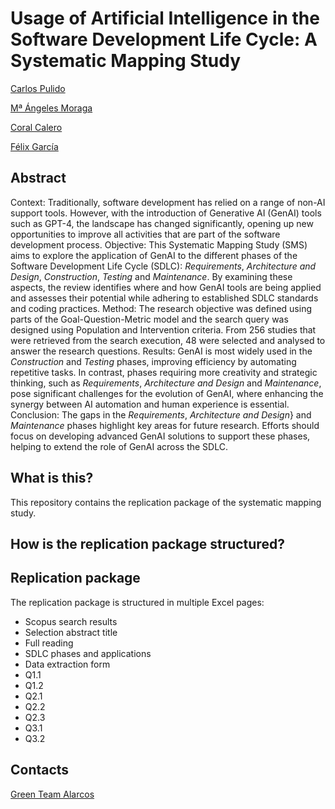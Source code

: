 # Usage of Artificial Intelligence in the Software Development Life Cycle: A Systematic Mapping Study

[Carlos Pulido](https://orcid.org/0009-0008-8122-3500)

[Mª Ángeles Moraga](https://orcid.org/0000-0001-9165-7144)

[Coral Calero](https://orcid.org/0000-0003-0728-4176)

[Félix García](https://orcid.org/0000-0001-6460-0353)


## Abstract
Context: Traditionally, software development has relied on a range of non-AI support tools. However, with the introduction of Generative AI (GenAI) tools such as GPT-4, the landscape has changed significantly, opening up new opportunities to improve all activities that are part of the software development process.
Objective: This Systematic Mapping Study (SMS) aims to explore the application of GenAI to the different phases of the Software Development Life Cycle (SDLC): _Requirements_, _Architecture and Design_, _Construction_, _Testing_ and _Maintenance_. By examining these aspects, the review identifies where and how GenAI tools are being applied and assesses their potential while adhering to established SDLC standards and coding practices. 
Method: The research objective was defined using parts of the Goal-Question-Metric model and the search query was designed using Population and Intervention criteria. From 256 studies that were retrieved from the search execution, 48 were selected and analysed to answer the research questions. 
Results: GenAI is most widely used in the _Construction_ and _Testing_ phases, improving efficiency by automating repetitive tasks. In contrast, phases requiring more creativity and strategic thinking, such as _Requirements_, _Architecture and Design_ and _Maintenance_, pose significant challenges for the evolution of GenAI, where enhancing the synergy between AI automation and human experience is essential.
Conclusion: The gaps in the _Requirements_, _Architecture and Design_} and _Maintenance_ phases highlight key areas for future research. Efforts should focus on developing advanced GenAI solutions to support these phases, helping to extend the role of GenAI across the SDLC.

## What is this?
This repository contains the replication package of the systematic mapping study.

## How is the replication package structured?

## Replication package
The replication package is structured in multiple Excel pages:
- Scopus search results
- Selection abstract title
- Full reading
- SDLC phases and applications
- Data extraction form
- Q1.1
- Q1.2
- Q2.1
- Q2.2
- Q2.3
- Q3.1
- Q3.2

## Contacts
[Green Team Alarcos](https://greenteamalarcos.uclm.es/)
